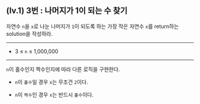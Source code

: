 ## (lv.1) 3번 : 나머지가 1이 되는 수 찾기
자연수 `n`을 `x`로 나눈 나머지가 `1`이 되도록 하는 가장 작은 자연수 `x`를 return하는 solution을 작성하라.

***

* 3 ≤ `n` ≤ 1,000,000

***

`n`이 홀수인지 짝수인지에 따라 다른 로직을 구현한다.

* `n`이 `홀수`일 경우 `x`는 무조건 `2`이다.

* `n`이 `짝수`인 경우 `x`는 반드시 `홀수`이다.
